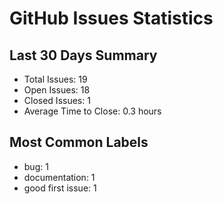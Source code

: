# GitHub Issues Statistics

## Last 30 Days Summary
- Total Issues: 19
- Open Issues: 18
- Closed Issues: 1
- Average Time to Close: 0.3 hours

## Most Common Labels
- bug: 1
- documentation: 1
- good first issue: 1
